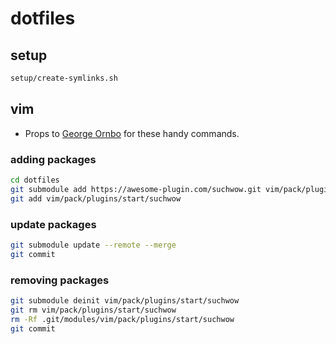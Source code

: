 # dotfiles

## setup

```sh
setup/create-symlinks.sh
```

## vim

- Props to [George Ornbo](https://shapeshed.com/vim-packages/#adding-a-package) for these handy commands.
### adding packages

```sh
cd dotfiles
git submodule add https://awesome-plugin.com/suchwow.git vim/pack/plugins/start/suchwow
git add vim/pack/plugins/start/suchwow
```

### update packages

```sh
git submodule update --remote --merge
git commit
```

### removing packages

```sh
git submodule deinit vim/pack/plugins/start/suchwow
git rm vim/pack/plugins/start/suchwow
rm -Rf .git/modules/vim/pack/plugins/start/suchwow
git commit
```